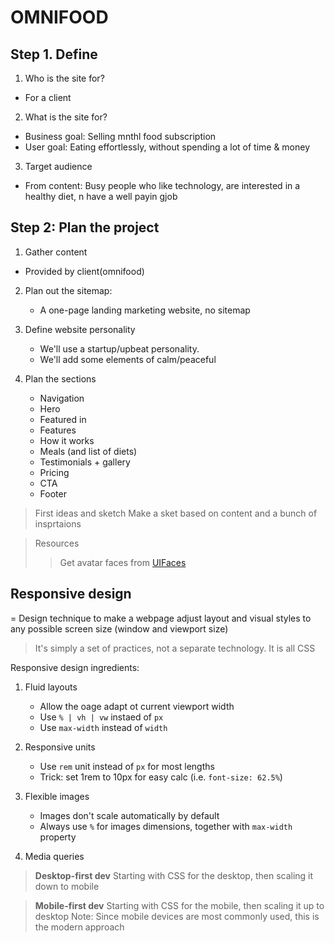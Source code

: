 # OMNIFOOD

## Step 1. Define

1. Who is the site for?

- For a client

2. What is the site for?

- Business goal: Selling mnthl food subscription
- User goal: Eating effortlessly, without spending a lot of time & money

3. Target audience

- From content: Busy people who like technology, are interested in a healthy diet, n have a well payin gjob

## Step 2: Plan the project

1. Gather content

- Provided by client(omnifood)

2. Plan out the sitemap:

   - A one-page landing marketing website, no sitemap

3. Define website personality
   - We'll use a startup/upbeat personality.
   - We'll add some elements of calm/peaceful
4. Plan the sections
   - Navigation
   - Hero
   - Featured in
   - Features
   - How it works
   - Meals (and list of diets)
   - Testimonials + gallery
   - Pricing
   - CTA
   - Footer

> First ideas and sketch
> Make a sket based on content and a bunch of insprtaions

> Resources
>
> > Get avatar faces from [UIFaces](uifaces.co)

## Responsive design

= Design technique to make a webpage adjust layout and visual styles to any possible screen size (window and viewport size)

> It's simply a set of practices, not a separate technology. It is all CSS

Responsive design ingredients:

1. Fluid layouts

   - Allow the oage adapt ot current viewport width
   - Use `% | vh | vw` instaed of `px`
   - Use `max-width` instead of `width`

2. Responsive units

   - Use `rem` unit instead of `px` for most lengths
   - Trick: set 1rem to 10px for easy calc (i.e. `font-size: 62.5%`)

3. Flexible images

   - Images don't scale automatically by default
   - Always use `%` for images dimensions, together with `max-width` property

4. Media queries

> **Desktop-first dev**
> Starting with CSS for the desktop, then scaling it down to mobile

> **Mobile-first dev**
> Starting with CSS for the mobile, then scaling it up to desktop
> Note: Since mobile devices are most commonly used, this is the modern approach
